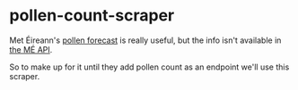 # pollen-count-scraper

Met Éireann's [pollen forecast](https://www.met.ie/forecasts/pollen) is really useful, but the info isn't available in [the MÉ API](https://data.gov.ie/dataset/met-eireann-weather-forecast-api/resource/5d156b15-38b8-4de9-921b-0ffc8704c88e).

So to make up for it until they add pollen count as an endpoint we'll use this scraper.
